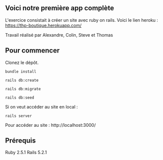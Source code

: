 ## Voici notre première app complète

L'exercice consistait à créer un site avec ruby on rails. 
Voici le lien heroku : https://thp-boutique.herokuapp.com/

Travail réalisé par Alexandre, Colin, Steve et Thomas
## Pour commencer
Clonez le dépôt.
```
bundle install
```
```
rails db:create
```
```
rails db:migrate
```
```
rails db:seed
```

Si on veut accéder au site en local :
```
rails server
```
Pour accéder au site : http://localhost:3000/

## Prérequis
Ruby 2.5.1
Rails 5.2.1


